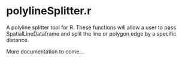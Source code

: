 # polylineSplitter.r
A polyline splitter tool for R. These functions will allow a user to pass SpatialLineDataframe and split the line or polygon edge by a specific distance.

More documentation to come...

